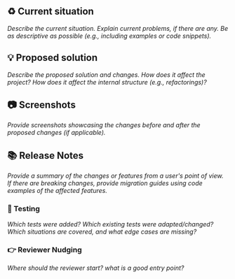 ## :recycle: Current situation

*Describe the current situation. Explain current problems, if there are any. Be as descriptive as possible (e.g., including examples or code snippets).*

## :bulb: Proposed solution

*Describe the proposed solution and changes. How does it affect the project? How does it affect the internal structure (e.g., refactorings)?*

## 📷 Screenshots

*Provide screenshots showcasing the changes before and after the proposed changes (if applicable).*

## 📚 Release Notes

*Provide a summary of the changes or features from a user's point of view. If there are breaking changes, provide migration guides using code examples of the affected features.*

### 📝 Testing

*Which tests were added? Which existing tests were adapted/changed? Which situations are covered, and what edge cases are missing?*

### 👉 Reviewer Nudging

*Where should the reviewer start? what is a good entry point?*
